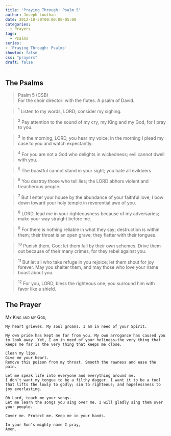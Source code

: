 ```yaml
---
title: 'Praying Through: Psalm 5'
author: Joseph Louthan
date: 2012-10-30T00:00:00-05:00
categories:
  - Prayers
tags:
  - Psalms
series:
- 'Praying Through: Psalms'
showtoc: false
css: "prayers"
draft: false
---
```

## The Psalms

>Psalm 5 (CSB)  
><sup></sup> For the choir director: with the flutes. A psalm of David. 

><sup>1</sup> Listen to my words, LORD; consider my sighing. 

><sup>2</sup> Pay attention to the sound of my cry, my King and my God, for I pray to you. 

><sup>3</sup> In the morning, LORD, you hear my voice; in the morning I plead my case to you and watch expectantly. 

><sup>4</sup> For you are not a God who delights in wickedness; evil cannot dwell with you. 

><sup>5</sup> The boastful cannot stand in your sight; you hate all evildoers. 

><sup>6</sup> You destroy those who tell lies; the LORD abhors violent and treacherous people. 

><sup>7</sup> But I enter your house by the abundance of your faithful love; I bow down toward your holy temple in reverential awe of you. 

><sup>8</sup> LORD, lead me in your righteousness because of my adversaries; make your way straight before me. 

><sup>9</sup> For there is nothing reliable in what they say; destruction is within them; their throat is an open grave; they flatter with their tongues. 

><sup>10</sup> Punish them, God; let them fall by their own schemes. Drive them out because of their many crimes, for they rebel against you. 

><sup>11</sup> But let all who take refuge in you rejoice; let them shout for joy forever. May you shelter them, and may those who love your name boast about you. 

><sup>12</sup> For you, LORD, bless the righteous one; you surround him with favor like a shield.

## The Prayer

<div style="font-variant: small-caps;">
  My King and my God,
</div>

```text
My heart grieves. My soul groans. I am in need of your Spirit.

My own pride has kept me far from you. My own arrogance has caused you to look away. Yet, I am in need of your holiness—the very thing that keeps me far is the very thing that keeps me close.

Clean my lips.
Give me your heart.
Remove this poison from my throat. Smooth the rawness and ease the pain.

Let me speak life into everyone and everything around me.
I don’t want my tongue to be a filthy dagger. I want it to be a tool that lifts the lowly to godly; sin to righteous; and hopelessness to joy everlasting.

Oh Lord, teach me your songs.
Let me learn the songs you sing over me. I will gladly sing them over your people.

Cover me. Protect me. Keep me in your hands.

In your Son’s mighty name I pray,
Amen.
```
